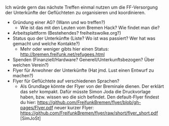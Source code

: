 Ich würde gern das nächste Treffen einmal nutzen um die FF-Versorgung der Unterkünfte der Geflüchteten zu organisieren und koordinieren. 

* Gründung einer AG? (Wann und wo treffen?)
  * Wie ist das mit den Leuten vom Bremen Hack? Wie findet man die?
* Arbeitsplattform (Bestehendes? freiheitswolke.org?)
* Status quo der Unterkünfte (Liste? Wo ist was passiert? Wer hat was gemacht und welche Kontakte?)
  * Mehr oder weniger gibts hier einen Status: http://bremen.freifunk.net/refugees.html
* Spenden (Finanziell/Hardware? Generell/Unterkunftsbezogen? Über welchen Verein?)
* Flyer für Anwohner der Unterkünfte (Hat jmd. Lust einen Entwurf zu machen?)
* Flyer für Geflüchtete auf verschiedenen Sprachen?
  * Als Grundlage könnte der Flyer von der Breminale dienen. Der erklärt das sehr kompakt. Dafür müsste Simon Joda die Druckvorlage haben, bzw. wissen wo die sich befindet. Den default-Flyer findest du hier: https://github.com/FreifunkBremen/flyer/blob/gh-pages/Flyer.pdf
  neuer kurzer Flyer: https://github.com/FreifunkBremen/flyer/raw/short/flyer_short.pdf [SimJoSt]
